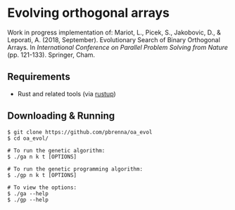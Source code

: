 Evolving orthogonal arrays
===

Work in progress implementation of: Mariot, L., Picek, S., Jakobovic, D., & Leporati, A. (2018, September). Evolutionary Search of Binary Orthogonal Arrays. In *International Conference on Parallel Problem Solving from Nature* (pp. 121-133). Springer, Cham. 

Requirements
---
 * Rust and related tools (via [rustup](https://rustup.rs/))

Downloading & Running
---
```
$ git clone https://github.com/pbrenna/oa_evol
$ cd oa_evol/

# To run the genetic algorithm: 
$ ./ga n k t [OPTIONS]

# To run the genetic programming algorithm: 
$ ./gp n k t [OPTIONS]

# To view the options:
$ ./ga --help
$ ./gp --help